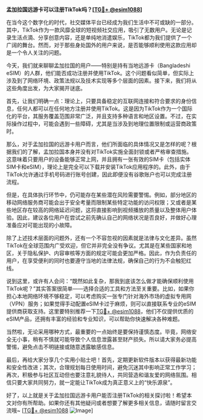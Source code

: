 **孟加拉国远游卡可以注册TikTok吗？[[TG💪+ @esim1088](https://t.me/s/esim1088)]**

在当今这个数字化的时代，社交媒体平台已经成为我们生活中不可或缺的一部分。其中，TikTok作为一款风靡全球的短视频社交应用，吸引了无数用户。无论是记录生活点滴、分享创意内容，还是单纯地消遣娱乐，TikTok都为我们提供了一个广阔的舞台。然而，对于那些身处国外的用户来说，是否能够顺利使用这款应用却是一个令人关注的问题。

今天，我们就来聊聊孟加拉国的用户——特别是持有当地远游卡（Bangladeshi eSIM）的人群，他们能否成功注册并使用TikTok。这个问题看似简单，但实际上涉及到了网络环境、政策法规以及技术实现等多个层面的因素。接下来，我们将从这些角度出发，为大家揭开谜底。

首先，让我们明确一点：理论上，只要具备稳定的互联网连接和符合要求的身份信息，任何人都可以在任何地方注册并使用TikTok。这是因为TikTok作为一个国际化的平台，其服务覆盖范围非常广泛，并且支持多种语言和地区设置。不过，在实际操作过程中，可能会遇到一些障碍，尤其是当涉及到地理位置限制或运营商政策时。

那么，对于孟加拉国的远游卡用户而言，他们所面临的具体情况又是怎样的呢？根据我们的了解，孟加拉国本身并没有对TikTok实施全面封锁或者严格审查措施。这意味着只要用户的设备能够正常上网，并且拥有一张有效的SIM卡（包括实体SIM卡和eSIM），理论上是完全可以下载并安装TikTok应用程序的。此外，由于TikTok允许通过手机号码进行账号创建，因此即便没有谷歌账户也可以完成注册流程。

但是，在具体执行环节中，仍可能存在某些潜在风险需要警惕。例如，部分地区的移动网络服务商可能会出于安全考量而限制某些特定功能的访问权限；又或者是某些地区存在较高的网络延迟问题，这将直接影响到视频播放的质量以及整体用户体验。因此，建议各位用户在尝试之前先确认自己的网络状况是否良好，并做好心理准备应对可能出现的小故障。

除了上述技术层面的问题外，还有一个不容忽视的因素就是法律与文化差异。虽然TikTok在全球范围内广受欢迎，但它并非完全没有争议。尤其是在某些国家和地区，关于隐私保护、内容审核等方面的规定可能会更加严格。因此，作为负责任的用户，在享受便利的同时也要遵守当地的法律法规，确保自己的行为不会触犯红线。

说到这里，或许有人会问：“既然如此复杂，那我到底该怎么做才能确保顺利使用TikTok呢？”其实答案很简单——选择合适的工具和方法至关重要。比如，如果你担心本地网络环境不够稳定，可以考虑购买一张专门针对海外市场的虚拟专用网（VPN）服务；如果觉得手动配置eSIM卡过于麻烦，则可以直接联系专业的eSIM提供商获取支持。这里要特别推荐一下[TG💪+ @esim1088](https://t.me/s/esim1088)，他们不仅提供优质的eSIM产品，还拥有丰富的经验和专业知识，可以帮助你快速解决各种难题。

当然啦，无论采用哪种方式，最重要的一点始终是要保持谨慎态度。毕竟，网络安全无小事，稍有不慎就可能导致个人信息泄露甚至财产损失。所以请大家务必提高警惕，避免点击不明链接或随意透露敏感信息。

最后，再给大家分享几个实用小贴士吧！首先，定期更新软件版本以获得最新功能和安全性改进；其次，合理规划每日使用时间，避免沉迷其中影响正常工作学习；再次，积极参与社区互动但也要注意礼貌待人，共同营造和谐友爱的网络氛围。相信只要大家共同努力，就一定能让TikTok成为真正意义上的“快乐源泉”。

好了，以上就是关于孟加拉国远游卡用户能否注册TikTok的相关探讨啦！希望本文对你有所帮助。如果你还有其他疑问或者想要了解更多相关信息，请随时留言交流哦~ [[TG💪+ @esim1088](https://t.me/s/esim1088) ![Image](https://i.postimg.cc/4NQfJmqS/Snipaste-2025-05-13-00-14-12.png)]